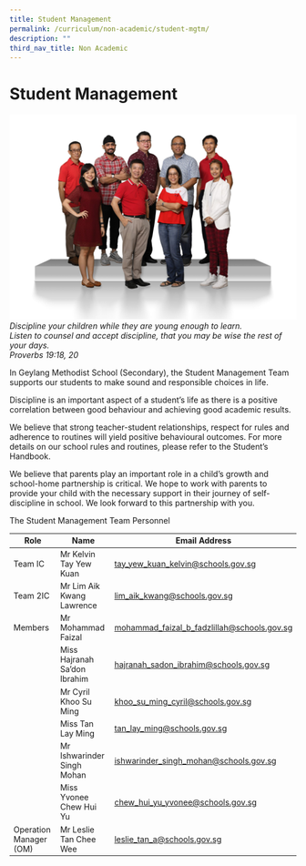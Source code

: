 ```yaml
---
title: Student Management
permalink: /curriculum/non-academic/student-mgtm/
description: ""
third_nav_title: Non Academic
---
```

# **Student Management**

![](/images/Student-Management-2048x1463.jpg)
*Discipline your children while they are young enough to learn.*   
*Listen to counsel and accept discipline, that you may be wise the rest of your days.*   
*Proverbs 19:18, 20*

In Geylang Methodist School (Secondary), the Student Management Team supports our students to make sound and responsible choices in life.

Discipline is an important aspect of a student’s life as there is a positive correlation between good behaviour and achieving good academic results.

We believe that strong teacher-student relationships, respect for rules and adherence to routines will yield positive behavioural outcomes. For more details on our school rules and routines, please refer to the Student’s Handbook.

We believe that parents play an important role in a child’s growth and school-home partnership is critical. We hope to work with parents to provide your child with the necessary support in their journey of self-discipline in school. We look forward to this partnership with you.

The Student Management Team Personnel

| Role 	| Name 	| Email Address 	|
|---	|---	|---	|
| Team IC 	| Mr Kelvin Tay Yew Kuan 	| [tay_yew_kuan_kelvin@schools.gov.sg](mailto:tay_yew_kuan_kelvin@schools.gov.sg) 	|
| Team 2IC 	| Mr Lim Aik Kwang Lawrence 	| [lim_aik_kwang@schools.gov.sg](mailto:lim_aik_kwang@schools.gov.sg) 	|
| Members 	| Mr Mohammad Faizal 	| [mohammad_faizal_b_fadzlillah@schools.gov.sg](mailto:mohammad_faizal_b_fadzlillah@schools.gov.sg) 	|
|  	| Miss Hajranah Sa’don Ibrahim 	| [hajranah_sadon_ibrahim@schools.gov.sg](mailto:hajranah_sadon_ibrahim@schools.gov.sg) 	|
|  	| Mr Cyril Khoo Su Ming 	| [khoo_su_ming_cyril@schools.gov.sg](mailto:khoo_su_ming_cyril@schools.gov.sg) 	|
|  	| Miss Tan Lay Ming 	| [tan_lay_ming@schools.gov.sg](mailto:tan_lay_ming@schools.gov.sg) 	|
|  	| Mr Ishwarinder Singh Mohan 	| [ishwarinder_singh_mohan@schools.gov.sg](mailto:ishwarinder_singh_mohan@schools.gov.sg) 	|
|  	| Miss Yvonee Chew Hui Yu 	| [chew_hui_yu_yvonee@schools.gov.sg](mailto:chew_hui_yu_yvonee@schools.gov.sg) 	|
| Operation Manager (OM) 	| Mr Leslie Tan Chee Wee 	| [leslie_tan_a@schools.gov.sg](mailto:leslie_tan_a@schools.gov.sg) 	|